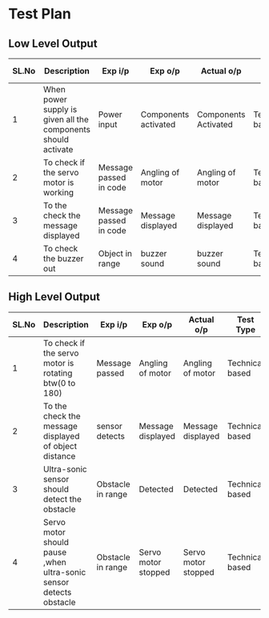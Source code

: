# Test Plan
##   Low Level Output
| SL.No |                Description                          |      Exp i/p     |     Exp o/p     |     Actual o/p | Test Type |   
|-------|-----------------------------------------------------|------------------|-----------------|---------------------|--------------------|
|   1   | When power supply is given all the components  should activate|Power input| Components activated | Components Activated |Technical based|
|   2   | To check if the servo motor is working              | Message passed in code | Angling of motor | Angling of motor | Technical based|
|   3   | To the check the message displayed                  |  Message passed in code | Message displayed | Message displayed |Technical based|
|   4   | To check the buzzer out                             | Object in range | buzzer sound | buzzer sound |Technical based|

## High Level Output

| SL.No |                Description                          |   Exp i/p | Exp o/p |  Actual o/p | Test Type |  
|-------|-------------------------------------|--------------------|--------------|-------------|-----------|
|   1   | To check if the servo motor is rotating btw(0 to 180) | Message passed  | Angling of motor  | Angling of motor |Technical based| 
|   2   | To the check the message displayed of object distance|  sensor detects | Message displayed | Message displayed |Technical based|
|   3   | Ultra-sonic sensor should detect the obstacle | Obstacle in range | Detected | Detected |Technical based|
|   4   |Servo motor should pause ,when ultra-sonic sensor detects obstacle | Obstacle in range | Servo motor stopped | Servo motor stopped|Technical based|
                                                                                                      